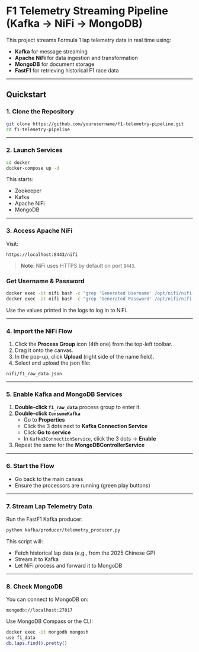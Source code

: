 # F1 Telemetry Streaming Pipeline (Kafka → NiFi → MongoDB)

This project streams Formula 1 lap telemetry data in real time using:

- **Kafka** for message streaming
- **Apache NiFi** for data ingestion and transformation
- **MongoDB** for document storage
- **FastF1** for retrieving historical F1 race data

---

## Quickstart

### 1. Clone the Repository

```bash
git clone https://github.com/yourusername/f1-telemetry-pipeline.git
cd f1-telemetry-pipeline
```

---

### 2. Launch Services

```bash
cd docker
docker-compose up -d
```

This starts:
- Zookeeper
- Kafka
- Apache NiFi
- MongoDB

---

### 3. Access Apache NiFi

Visit:

```
https://localhost:8443/nifi
```

> **Note**: NiFi uses HTTPS by default on port `8443`.

### Get Username & Password

```bash
docker exec -it nifi bash -c "grep 'Generated Username' /opt/nifi/nifi-current/logs/nifi-app.log"
docker exec -it nifi bash -c "grep 'Generated Password' /opt/nifi/nifi-current/logs/nifi-app.log"
```

Use the values printed in the logs to log in to NiFi.

---

### 4. Import the NiFi Flow

1. Click the **Process Group** icon (4th one) from the top-left toolbar.
2. Drag it onto the canvas.
3. In the pop-up, click **Upload** (right side of the name field).
4. Select and upload the json file:

```
nifi/f1_raw_data.json
```

---

### 5. Enable Kafka and MongoDB Services

1. **Double-click `f1_raw_data`** process group to enter it.
2. **Double-click `ConsumeKafka`**
   - Go to **Properties**
   - Click the 3 dots next to **Kafka Connection Service**
   - Click **Go to service**
   - In `Kafka3ConnectionService`, click the 3 dots → **Enable**
3. Repeat the same for the **MongoDBControllerService**

---

### 6. Start the Flow

- Go back to the main canvas
- Ensure the processors are running (green play buttons)

---

### 7. Stream Lap Telemetry Data

Run the FastF1 Kafka producer:

```bash
python kafka/producer/telemetry_producer.py
```

This script will:
- Fetch historical lap data (e.g., from the 2025 Chinese GP)
- Stream it to Kafka
- Let NiFi process and forward it to MongoDB

---

### 8. Check MongoDB

You can connect to MongoDB on:

```
mongodb://localhost:27017
```

Use MongoDB Compass or the CLI:

```bash
docker exec -it mongodb mongosh
use f1_data
db.laps.find().pretty()
```
